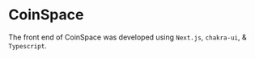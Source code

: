 # CoinSpace

The front end of CoinSpace was developed using `Next.js`, `chakra-ui`, & `Typescript`.
